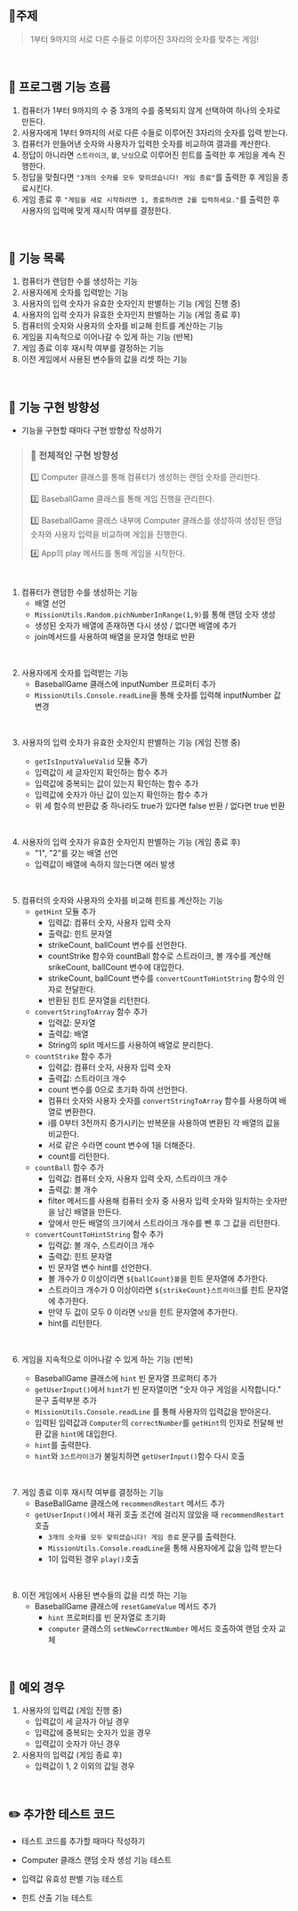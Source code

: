 ## 🎯주제

> 1부터 9까지의 서로 다른 수들로 이루어진 3자리의 숫자를 맞추는 게임!

<br/>

## 🚀 프로그램 기능 흐름

1. 컴퓨터가 1부터 9까지의 수 중 3개의 수를 중복되지 않게 선택하여 하나의 숫자로 만든다.
2. 사용자에게 1부터 9까지의 서로 다른 수들로 이루어진 3자리의 숫자를 입력 받는다.
3. 컴퓨터가 만들어낸 숫자와 사용자가 입력한 숫자를 비교하여 결과를 계산한다.
4. 정답이 아니라면 `스트라이크`, `볼`, `낫싱`으로 이루어진 힌트를 출력한 후 게임을 계속 진행한다.
5. 정답을 맞췄다면 `"3개의 숫자를 모두 맞히셨습니다! 게임 종료"`를 출력한 후 게임을 종료시킨다.
6. 게임 종료 후 `"게임을 새로 시작하려면 1, 종료하려면 2를 입력하세요."`를 출력한 후 사용자의 입력에 맞게 재시작 여부를 결정한다.

<br/>

## 📖 기능 목록

1. 컴퓨터가 랜덤한 수를 생성하는 기능
2. 사용자에게 숫자를 입력받는 기능
3. 사용자의 입력 숫자가 유효한 숫자인지 판별하는 기능 (게임 진행 중)
4. 사용자의 입력 숫자가 유효한 숫자인지 판별하는 기능 (게임 종료 후)
5. 컴퓨터의 숫자와 사용자의 숫자를 비교해 힌트를 계산하는 기능
6. 게임을 지속적으로 이어나갈 수 있게 하는 기능 (반복)
7. 게임 종료 이후 재시작 여부를 결정하는 기능
8. 이전 게임에서 사용된 변수들의 값을 리셋 하는 기능

<br/>

## 🧭 기능 구현 방향성

- 기능을 구현할 때마다 구현 방향성 작성하기

> ### 📌 전체적인 구현 방향성
>
> 1️⃣ Computer 클래스를 통해 컴퓨터가 생성하는 랜덤 숫자를 관리한다.
>
> 2️⃣ BaseballGame 클래스를 통해 게임 진행을 관리한다.
>
> 3️⃣ BaseballGame 클래스 내부에 Computer 클래스를 생성하여 생성된 랜덤 숫자와 사용자 입력을 비교하며 게임을 진행한다.
>
> 4️⃣ App의 play 메서드를 통해 게임을 시작한다.

<br/>

1. 컴퓨터가 랜덤한 수를 생성하는 기능
   - 배열 선언
   - `MissionUtils.Random.pichNumberInRange(1,9)`를 통해 랜덤 숫자 생성
   - 생성된 숫자가 배열에 존재하면 다시 생성 / 없다면 배열에 추가
   - join메서드를 사용하여 배열을 문자열 형태로 반환

<br/>

2. 사용자에게 숫자를 입력받는 기능
   - BaseballGame 클래스에 inputNumber 프로퍼티 추가
   - `MissionUtils.Console.readLine`을 통해 숫자를 입력해 inputNumber 값 변경

<br/>

3. 사용자의 입력 숫자가 유효한 숫자인지 판별하는 기능 (게임 진행 중)

   - `getIsInputValueValid` 모듈 추가
   - 입력값이 세 글자인지 확인하는 함수 추가
   - 입력값에 중복되는 값이 있는지 확인하는 함수 추가
   - 입력값에 숫자가 아닌 값이 있는지 확인하는 함수 추가
   - 위 세 함수의 반환값 중 하나라도 true가 있다면 false 반환 / 없다면 true 반환

<br/>

4. 사용자의 입력 숫자가 유효한 숫자인지 판별하는 기능 (게임 종료 후)
   - "1", "2"를 갖는 배열 선언
   - 입력값이 배열에 속하지 않는다면 에러 발생

<br/>

5. 컴퓨터의 숫자와 사용자의 숫자를 비교해 힌트를 계산하는 기능
   - `getHint` 모듈 추가
     - 입력값: 컴퓨터 숫자, 사용자 입력 숫자
     - 출력값: 힌트 문자열
     - strikeCount, ballCount 변수를 선언한다.
     - countStrike 함수와 countBall 함수로 스트라이크, 볼 개수를 계산해 srikeCount, ballCount 변수에 대입한다.
     - strikeCount, ballCount 변수를 `convertCountToHintString` 함수의 인자로 전달한다.
     - 반환된 힌트 문자열을 리턴한다.
   - `convertStringToArray` 함수 추가
     - 입력값: 문자열
     - 출력값: 배열
     - String의 split 메서드를 사용하여 배열로 분리한다.
   - `countStrike` 함수 추가
     - 입력값: 컴퓨터 숫자, 사용자 입력 숫자
     - 출력값: 스트라이크 개수
     - count 변수를 0으로 초기화 하여 선언한다.
     - 컴퓨터 숫자와 사용자 숫자를 `convertStringToArray` 함수를 사용하여 배열로 변환한다.
     - i를 0부터 3전까지 증가시키는 반복문을 사용하여 변환된 각 배열의 값을 비교한다.
     - 서로 같은 수라면 count 변수에 1을 더해준다.
     - count를 리턴한다.
   - `countBall` 함수 추가
     - 입력값: 컴퓨터 숫자, 사용자 입력 숫자, 스트라이크 개수
     - 출력값: 볼 개수
     - filter 메서드를 사용해 컴퓨터 숫자 중 사용자 입력 숫자와 일치하는 숫자만을 남긴 배열을 만든다.
     - 앞에서 만든 배열의 크기에서 스트라이크 개수를 뺀 후 그 값을 리턴한다.
   - `convertCountToHintString` 함수 추가
     - 입력값: 볼 개수, 스트라이크 개수
     - 출력값: 힌트 문자열
     - 빈 문자열 변수 hint를 선언한다.
     - 볼 개수가 0 이상이라면 `${ballCount}볼`을 힌트 문자열에 추가한다.
     - 스트라이크 개수가 0 이상이라면 `${strikeCount}스트라이크`를 힌트 문자열에 추가한다.
     - 만약 두 값이 모두 0 이라면 `낫싱`을 힌트 문자열에 추가한다.
     - hint를 리턴한다.

<br/>

6. 게임을 지속적으로 이어나갈 수 있게 하는 기능 (반복)

   - BaseballGame 클래스에 `hint` 빈 문자열 프로퍼티 추가
   - `getUserInput()`에서 `hint`가 빈 문자열이면 "숫자 야구 게임을 시작합니다." 문구 출력부분 추가
   - `MissionUtils.Console.readLine` 를 통해 사용자의 입력값을 받아온다.
   - 입력된 입력값과 `Computer`의 `correctNumber`를 `getHint`의 인자로 전달해 반환 값을 `hint`에 대입한다.
   - `hint`를 출력한다.
   - `hint`와 `3스트라이크`가 불일치하면 `getUserInput()`함수 다시 호출

<br/>

7. 게임 종료 이후 재시작 여부를 결정하는 기능
   - BaseBallGame 클래스에 `recommendRestart` 메서드 추가
   - `getUserInput()`에서 재귀 호출 조건에 걸리지 않았을 때 `recommendRestart`호출
     - `3개의 숫자를 모두 맞히셨습니다! 게임 종료` 문구를 출력한다.
     - `MissionUtils.Console.readLine`을 통해 사용자에게 값을 입력 받는다
     - 1이 입력된 경우 `play()`호출

<br/>

8. 이전 게임에서 사용된 변수들의 값을 리셋 하는 기능
   - BaseballGame 클래스에 `resetGameValue` 메서드 추가
     - `hint` 프로퍼티를 빈 문자열로 초기화
     - `computer` 클래스의 `setNewCorrectNumber` 메서드 호출하여 랜덤 숫자 교체

<br/>

## 🚨 예외 경우

1. 사용자의 입력값 (게임 진행 중)
   - 입력값이 세 글자가 아닐 경우
   - 입력값에 중복되는 숫자가 있을 경우
   - 입력값이 숫자가 아닌 경우
2. 사용자의 입력값 (게임 종료 후)
   - 입력값이 1, 2 이외의 값일 경우

<br/>

## ✏️ 추가한 테스트 코드

- 테스트 코드를 추가할 때마다 작성하기

- Computer 클래스 랜덤 숫자 생성 기능 테스트
- 입력값 유효성 판별 기능 테스트
- 힌트 산출 기능 테스트
